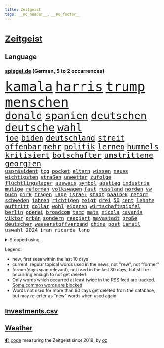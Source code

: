 ```yaml
---
title: Zeitgeist
tags: __no_header__, __no_footer__
---
```


# [Zeitgeist](https://oliz.io/zeitgeist/)

## Language

<h3><a href="https://www.spiegel.de" target="_blank">spiegel.de</a> (German, 5 to 2 occurrences)</h3>
<p style="font-family:monospace">
<span style="font-size:32pt"><a href="news_links.html#kamala" class="current">kamala</a></span>
<span style="font-size:32pt"><a href="news_links.html#harris" class="current">harris</a></span>
<span style="font-size:32pt"><a href="news_links.html#trump" class="current">trump</a></span>
<span style="font-size:32pt"><a href="news_links.html#menschen" class="current">menschen</a></span>
<br>
<span style="font-size:25pt"><a href="news_links.html#donald" class="current">donald</a></span>
<span style="font-size:25pt"><a href="news_links.html#spanien" class="current">spanien</a></span>
<span style="font-size:25pt"><a href="news_links.html#deutschen" class="current">deutschen</a></span>
<span style="font-size:25pt"><a href="news_links.html#deutsche" class="current">deutsche</a></span>
<span style="font-size:25pt"><a href="news_links.html#wahl" class="current">wahl</a></span>
<br>
<span style="font-size:18pt"><a href="news_links.html#joe" class="current">joe</a></span>
<span style="font-size:18pt"><a href="news_links.html#biden" class="current">biden</a></span>
<span style="font-size:18pt"><a href="news_links.html#deutschland" class="current">deutschland</a></span>
<span style="font-size:18pt"><a href="news_links.html#streit" class="current">streit</a></span>
<span style="font-size:18pt"><a href="news_links.html#offenbar" class="current">offenbar</a></span>
<span style="font-size:18pt"><a href="news_links.html#mehr" class="current">mehr</a></span>
<span style="font-size:18pt"><a href="news_links.html#politik" class="current">politik</a></span>
<span style="font-size:18pt"><a href="news_links.html#lernen" class="current">lernen</a></span>
<span style="font-size:18pt"><a href="news_links.html#hummels" class="current">hummels</a></span>
<span style="font-size:18pt"><a href="news_links.html#kritisiert" class="current">kritisiert</a></span>
<span style="font-size:18pt"><a href="news_links.html#botschafter" class="current">botschafter</a></span>
<span style="font-size:18pt"><a href="news_links.html#umstrittene" class="current">umstrittene</a></span>
<span style="font-size:18pt"><a href="news_links.html#georgien" class="current">georgien</a></span>
<br>
<span style="font-size:12pt"><a href="news_links.html#uspräsident" class="current">uspräsident</a></span>
<span style="font-size:12pt"><a href="news_links.html#tcg" class="new">tcg</a></span>
<span style="font-size:12pt"><a href="news_links.html#pocket" class="new">pocket</a></span>
<span style="font-size:12pt"><a href="news_links.html#eltern" class="current">eltern</a></span>
<span style="font-size:12pt"><a href="news_links.html#wissen" class="current">wissen</a></span>
<span style="font-size:12pt"><a href="news_links.html#neues" class="current">neues</a></span>
<span style="font-size:12pt"><a href="news_links.html#wichtigsten" class="current">wichtigsten</a></span>
<span style="font-size:12pt"><a href="news_links.html#straßen" class="current">straßen</a></span>
<span style="font-size:12pt"><a href="news_links.html#unwetter" class="current">unwetter</a></span>
<span style="font-size:12pt"><a href="news_links.html#zufolge" class="current">zufolge</a></span>
<span style="font-size:12pt"><a href="news_links.html#flüchtlingslager" class="current">flüchtlingslager</a></span>
<span style="font-size:12pt"><a href="news_links.html#ausweis" class="new">ausweis</a></span>
<span style="font-size:12pt"><a href="news_links.html#symbol" class="current">symbol</a></span>
<span style="font-size:12pt"><a href="news_links.html#abstieg" class="current">abstieg</a></span>
<span style="font-size:12pt"><a href="news_links.html#industrie" class="current">industrie</a></span>
<span style="font-size:12pt"><a href="news_links.html#mutige" class="new">mutige</a></span>
<span style="font-size:12pt"><a href="news_links.html#reformen" class="current">reformen</a></span>
<span style="font-size:12pt"><a href="news_links.html#volkswagen" class="current">volkswagen</a></span>
<span style="font-size:12pt"><a href="news_links.html#fast" class="current">fast</a></span>
<span style="font-size:12pt"><a href="news_links.html#russland" class="current">russland</a></span>
<span style="font-size:12pt"><a href="news_links.html#norden" class="current">norden</a></span>
<span style="font-size:12pt"><a href="news_links.html#vw" class="current">vw</a></span>
<span style="font-size:12pt"><a href="news_links.html#buch" class="current">buch</a></span>
<span style="font-size:12pt"><a href="news_links.html#dirk" class="current">dirk</a></span>
<span style="font-size:12pt"><a href="news_links.html#fragen" class="current">fragen</a></span>
<span style="font-size:12pt"><a href="news_links.html#lage" class="current">lage</a></span>
<span style="font-size:12pt"><a href="news_links.html#israel" class="current">israel</a></span>
<span style="font-size:12pt"><a href="news_links.html#stadt" class="current">stadt</a></span>
<span style="font-size:12pt"><a href="news_links.html#baalbek" class="new">baalbek</a></span>
<span style="font-size:12pt"><a href="news_links.html#reform" class="current">reform</a></span>
<span style="font-size:12pt"><a href="news_links.html#schweden" class="current">schweden</a></span>
<span style="font-size:12pt"><a href="news_links.html#jahren" class="current">jahren</a></span>
<span style="font-size:12pt"><a href="news_links.html#richtigen" class="current">richtigen</a></span>
<span style="font-size:12pt"><a href="news_links.html#zeigt" class="current">zeigt</a></span>
<span style="font-size:12pt"><a href="news_links.html#drei" class="current">drei</a></span>
<span style="font-size:12pt"><a href="news_links.html#50" class="current">50</a></span>
<span style="font-size:12pt"><a href="news_links.html#cent" class="new">cent</a></span>
<span style="font-size:12pt"><a href="news_links.html#lehnte" class="current">lehnte</a></span>
<span style="font-size:12pt"><a href="news_links.html#auftritt" class="current">auftritt</a></span>
<span style="font-size:12pt"><a href="news_links.html#dollar" class="current">dollar</a></span>
<span style="font-size:12pt"><a href="news_links.html#wohl" class="current">wohl</a></span>
<span style="font-size:12pt"><a href="news_links.html#eigenen" class="current">eigenen</a></span>
<span style="font-size:12pt"><a href="news_links.html#wirtschaftsgipfel" class="new">wirtschaftsgipfel</a></span>
<span style="font-size:12pt"><a href="news_links.html#berlin" class="current">berlin</a></span>
<span style="font-size:12pt"><a href="news_links.html#openai" class="current">openai</a></span>
<span style="font-size:12pt"><a href="news_links.html#broadcom" class="new">broadcom</a></span>
<span style="font-size:12pt"><a href="news_links.html#tsmc" class="current">tsmc</a></span>
<span style="font-size:12pt"><a href="news_links.html#mats" class="current">mats</a></span>
<span style="font-size:12pt"><a href="news_links.html#nicola" class="current">nicola</a></span>
<span style="font-size:12pt"><a href="news_links.html#cavanis" class="new">cavanis</a></span>
<span style="font-size:12pt"><a href="news_links.html#viktor" class="current">viktor</a></span>
<span style="font-size:12pt"><a href="news_links.html#orbán" class="current">orbán</a></span>
<span style="font-size:12pt"><a href="news_links.html#sondern" class="current">sondern</a></span>
<span style="font-size:12pt"><a href="news_links.html#reagiert" class="current">reagiert</a></span>
<span style="font-size:12pt"><a href="news_links.html#mayastadt" class="new">mayastadt</a></span>
<span style="font-size:12pt"><a href="news_links.html#große" class="current">große</a></span>
<span style="font-size:12pt"><a href="news_links.html#deutscher" class="current">deutscher</a></span>
<span style="font-size:12pt"><a href="news_links.html#wasserstoffverband" class="new">wasserstoffverband</a></span>
<span style="font-size:12pt"><a href="news_links.html#china" class="current">china</a></span>
<span style="font-size:12pt"><a href="news_links.html#post" class="current">post</a></span>
<span style="font-size:12pt"><a href="news_links.html#ismail" class="current">ismail</a></span>
<span style="font-size:12pt"><a href="news_links.html#uswahl" class="current">uswahl</a></span>
<span style="font-size:12pt"><a href="news_links.html#2024" class="current">2024</a></span>
<span style="font-size:12pt"><a href="news_links.html#iran" class="current">iran</a></span>
<span style="font-size:12pt"><a href="news_links.html#ricarda" class="current">ricarda</a></span>
<span style="font-size:12pt"><a href="news_links.html#lang" class="current">lang</a></span>
</p>
<details>
<summary>Stopped using...</summary>
<p class="former" style="font-size:12pt">
mailand(1469) main(1469) siegt(1469) strand(1469) erzielt(1468) software(1468) wirkte(1468) beschädigt(1467) golf(1467) pakistan(1467) rufen(1467) arsenal(1466) bauen(1466) eingereicht(1466) gerettet(1466) gesamte(1466) äußerungen(1466) diskussion(1465) dritte(1465) elfmeter(1465) korruption(1465) livestream(1465) maßnahme(1465) reduziert(1465) 2021(1464) atmosphäre(1464) bsc(1464) dauern(1464) hertha(1464) wunsch(1464) kündigen(1463) premiere(1463) vereinigten(1463) einzug(1462) florian(1462) führerschein(1462) illegalen(1462) leisten(1462) super(1462) verlierer(1462) auftakt(1461) gefährlichen(1461) san(1461) 50000(1460) baby(1460) bitte(1460) entgegen(1460) geholt(1460) trennung(1460) dezember(1459) länge(1459) längere(1459) monatelang(1459) niveau(1459) riss(1459) treten(1459) belgien(1458) sports(1458) thailand(1458) untersuchungsausschuss(1458) zverev(1458) gebaut(1457) großbritanniens(1457) militärs(1457) see(1457) sinnvoll(1457) abstimmen(1456) aufgehoben(1456) gestoßen(1456) islamischen(1456) bestimmten(1455) dementiert(1455) langfristig(1454) gestürzt(1453) jedenfalls(1453) langen(1453) mitteln(1453) hielten(1452) olympische(1452) stoppt(1452) wende(1452) spüren(1449) fachleute(1445) konsum(1443) münster(1443) züge(1443) kooperation(1440) drängen(1439) nationalen(1439) frisch(1438) hängen(1438) stürzen(1437) heftigen(1436) informiert(1436) wachsen(1436) bestmarke(1434) profis(1434) verständnis(1434) sportler(1433) fortsetzung(1432) stört(1427) zdf(1417) flug(1416) herausforderungen(1416) lehrkräfte(1415) gebieten(1410) hitler(1401) wetterdienst(1379) diagnose(1352) strecken(1304) werte(1269) finanziert(1266) lehren(1220) volk(1208) ausnahme(1202) kilogramm(1194) ohnehin(1194) verurteilung(1184) kameras(1158) 20000(1156) konzerns(1156) nachspielzeit(1148) hoffenheim(1142) immobilien(1127) offene(1117) abkommen(1095) hendrik(1091) ampelparteien(1084) otto(1053) laura(1049) einziger(1043) bundesinnenministerin(1020) bat(1018) hinzu(1010) ring(1007) geschenk(998) herausgefunden(984) 49(979) ordnet(970) gelöst(956) spiegeltitelstory(953) unmittelbar(951) typ(931) flüchten(929) spart(928) königsklasse(925) niedersächsischen(922) erlauben(917) ausstieg(913) heiß(893) konzerte(878) mordfall(874) zufrieden(867) galten(862) joshua(855) risiken(846) spitzt(845) setzten(842) großaufgebot(833) kampagne(831) wissenschaft(830) zuhause(823) aufmerksam(797) island(796) hoffnungsträger(791) peru(783) entstehen(771) kündigung(770) auseinander(768) aufholjagd(755) fliegt(754) überraschenden(739) methoden(738) aktivist(734) pakete(733) herrschen(731) zweifeln(728) bergen(726) indonesien(720) abbruch(715) eric(711) uskonzern(710) spielzeug(700) singt(696) böhmermann(695) kritisierten(695) redet(691) deutschlandticket(684) abwehr(680) familiennewsletter(680) 47(672) asylbewerber(670) größeren(667) traut(667) dritter(666) aggressiv(657) kulturkampf(655) zehnte(652) gegründet(647) erfolgreiche(641) emotionale(640) geldgeber(640) republikanische(622) filmen(615) rechtsaußen(611) uefa(608) unruhe(606) generäle(605) niger(593) betreiben(578) gesprächen(578) betrunkener(567) radsport(566) errichten(565) pen(564) veto(559) drama(556) italiener(553) übergriff(546) geisel(545) usamerikanische(540) lina(534) schief(526) berühmtesten(525) court(525) seltsame(522) umstieg(515) mohammed(507) watch(506) bekennt(499) wuchs(495) budget(485) rasen(484) marschflugkörper(482) drückt(468) stockt(459) erderwärmung(455) travis(454) desaster(453) durchschnitt(453) juristin(444) immobilienmarkt(443) todesfall(443) wegovy(441) angefeindet(437) geflohen(437) gedreht(433) anlage(431) knie(422) 42(418) bein(418) usschauspielerin(416) roter(413) 24jährige(412) schwachen(411) heutigen(410) harald(408) arena(406) neuauflage(402) abgeschossen(389) ständige(387) horst(385) nszeit(385) verfolgte(385) einander(380) ai(379) bulls(376) spektakuläre(376) asylverfahren(370) taxi(367) handball(365) kundgebungen(363) haftbefehle(361) kippt(359) emotionaler(358) sicherheitsvorkehrungen(355) streifenwagen(354) wagt(352) mentale(350) dokument(347) europameisterschaft(346) spdpolitikerin(345) hasst(343) mohammad(339) südchinesisches(337) habecks(331) freitagmorgen(322) bären(321) franzose(320) golden(317) taugt(316) reichweite(314) geheimnisse(313) eingestürzten(312) indischen(312) regionalbahn(312) wählerinnen(308) unwahrscheinlich(304) trauen(303) entzogen(301) tausender(300) aktivistinnen(299) catherine(299) inspirieren(299) amerikas(298) erfinder(296) dorthin(291) stürmt(290) gerufen(288) on(286) verstößt(286) air(285) luke(275) can(273) zählte(273) cotrainer(268) onlineplattform(268) single(268) anwesend(266) machtwort(266) landsleuten(263) ausgang(262) behindert(259) senator(258) allgegenwärtig(256) leonardo(256) potsdam(256) stau(256) notlandung(255) heiraten(248) australier(247) herausforderer(247) landeschef(245) mauer(243) merkels(242) afdmann(241) gefälschte(241) häusern(241) wilden(241) rechnungen(239) historisch(237) realistische(237) verknüpft(237) teilten(236) cyrus(233) miley(233) begeistern(232) versetzt(232) vize(232) einlösen(231) sechste(230) gerieten(229) potter(229) zwölfjähriger(228) erhältlich(227) sabine(227) beauftragt(226) bestellen(225) dominiert(224) rechtslage(224) usvizepräsidentin(224) superreichen(221) berühmtes(220) scheidung(220) legten(219) herausfinden(217) klettert(217) beworfen(214) unschuld(214) kreativ(213) persönlichkeit(212) schülerinnen(212) douglas(211) halbzeit(211) pogačar(211) tadej(211) geringer(209) kigenerierte(209) malaysia(209) bundesstaaten(208) ersatz(207) ausfindig(206) kümmerte(206) vorsitzender(206) ausbremsen(204) kamerafrau(204) leo(204) hetzt(203) royals(201) messen(199) titanic(199) arbeitszeiten(198) augenhöhe(198) panne(198) ko(197) elektrische(196) gartenkolumne(196) prahlt(196) wurm(196) einblick(195) starliner(195) bombardierte(194) drosten(193) beeindruckende(192) ioc(192) rekonstruieren(192) kulissen(191) 2029(189) 44(189) fester(189) fahrrad(188) heimatland(188) vorfahren(188) gesteht(187) höchst(187) katja(187) netzwerke(187) leidenschaft(186) instanz(184) verläuft(184) bündnisse(183) set(182) neugebauer(181) schwung(181) dolly(180) parton(180) zelte(179) boston(178) gucken(178) hisbollahkommandeur(177) gerne(175) toren(174) chrupalla(173) tino(173) hove(172) janet(172) nehammer(172) schürt(172) caitlin(171) orthodoxe(171) parteispitze(171) steinzeit(171) strafstoß(171) weltgrößten(171) chinese(170) polarisierung(170) serienkiller(170) revolutionswächter(169) staatskasse(169) övp(169) coppola(166) normalität(166) protokoll(166) schlägen(166) systematisch(166) angetreten(165) autobranche(165) klug(165) flut(164) kürzer(164) mischt(164) sauer(164) beantworten(163) indiana(163) fahrenden(162) revanchiert(162) schmerzmittel(162) downing(161) immobilie(161) meistens(161) usgericht(161) amtsgericht(160) be(160) behindern(160) anreise(159) anlegen(158) kadyrow(158) ramsan(158) 46(157) eingestürzt(157) hervorgebracht(157) problematisch(157) raumschiff(157) schwächt(157) rekordwert(156) schwerwiegende(156) brötchen(155) marcandré(154) stalking(154) stegen(154) taktik(154) ter(154) ultrarechte(154) weltberühmte(154) geheiratet(153) beleuchtet(151) festnehmen(151) ratte(151) vergnügen(151) france(150) adams(149) besitzt(149) kulturgut(149) rindern(149) vogelgrippe(149) mitstreiter(148) schuldspruch(148) unterhalten(145) ausweiten(144) azubis(144) kfrage(144) aufgeheizt(143) pech(143) eigenheim(141) erzwingen(140) heidenreichs(140) grünenvorsitzende(139) streitthema(139) besucherin(138) papiere(138) tante(137) wahlergebnis(137) wartezeiten(137) 26jährige(136) anschlagspläne(136) heinz(136) ältesten(136) hannes(135) bevorstehenden(134) mali(134) tenniskarriere(134) spdchefin(133) spreche(133) tausendfach(132) zeugin(132) datenschutz(131) pausiert(130) usbehörden(130) are(129) athlet(129) fußballplatz(129) gegenwind(129) 200000(128) jacques(128) militärmanöver(128) schenker(128) schwarzwald(128) ukrainischem(127) durchschnittlich(126) spazieren(126) datenanalyse(125) h5n1(125) aufgestiegen(124) schwule(124) undenkbar(123) 650(122) milieu(122) smith(122) stationen(121) volkswirtschaft(121) hagelte(120) mitgerissen(120) mitleid(120) lösungen(119) unlösbare(119) überschwemmung(119) auswärtsspiel(118) großartigen(118) steigender(118) falschem(117) typen(117) üblichen(117) angelique(116) badischen(116) kerber(116) gleitschirmflieger(115) knieverletzung(115) tiefpunkt(115) ursprünglich(115) situationen(114) unterlagen(114) vielfalt(114) geschäftsmann(113) städtetrip(113) angelina(112) einfachere(112) jolie(112) rauer(112) rechtspopulistische(112) stream(112) verbundenheit(112) wahlergebnisse(112) axel(111) beschleunigt(111) janine(111) nachtzug(111) versichert(111) windböe(111) wissler(111) zaun(111) blaue(110) krone(110) löscht(110) weltraum(110) weltstars(109) wimbledon(109) fußballspiel(107) gerichtet(106) heiratet(106) hollywoodstars(106) look(106) praktisch(106) zehnkämpfer(106) indonesischen(105) quadrat(105) schiefgehen(105) wahlbeteiligung(105) lebten(104) dicaprio(103) gegenzug(103) organisierter(103) vordergrund(103) winslet(103) fieber(102) galaxie(102) gemeinsames(102) legalisieren(102) medikament(102) moderierte(102) tagsüber(102) wars(102) attestiert(101) fördergeldaffäre(101) fitnessstudio(100) internetstar(100) just(100) wahrscheinlicher(100) beschert(99) blutige(99) mittelschicht(99) alkoholfahrt(98) hochwasserkatastrophe(98) sechser(98) sichtbar(98) treffe(98) gelaunt(97) stünden(97) wanderung(97) örtliche(97) angehalten(95) dates(95) eingebüßt(95) mel(95) peinlich(95) ungewöhnliches(95) erwischt(94) chronologie(93) erledigt(93) massen(93) behauptungen(92) dänen(92) flohen(92) gesundes(92) 70000(91) atlantik(91) katzen(91) stromausfällen(91) 38jährige(90) satellitenbilder(90) vollgas(90) akt(89) exweltmeister(89) fiasko(89) niedrigsten(89) palästinensers(89) relevanz(89) steuert(89) afdwähler(88) erdloch(88) raumfahrtsparte(88) ausgetreten(87) entsprechenden(87) verbrennern(87) verräter(87) zwölfjährige(87) america(86) cnn(86) emviertelfinale(86) kulturelle(86) parteivorstand(86) sozialpolitik(86) weiwei(86) abnehmspritzen(85) ungleichen(85) alltagsrassismus(84) einholen(84) existiert(84) führungswechsel(84) istanbuler(84) schnitzel(84) starkem(84) zuspruch(84) gasexplosion(83) kühen(83) schmiedet(83) vogelgrippevirus(83) deckeln(82) gleichgültigkeit(82) militärhistorischen(82) sportgerichtshof(82) usküste(82) beirren(81) fanliebling(81) löschen(81) mitgemacht(81) abgenommen(80) brigitte(80) elkw(80) schmuggeln(80) verglich(80) aussichtslos(79) durststrecke(79) gastronomen(79) sortiert(79) stiehlt(79) tvbilder(79) werksleiter(79) archäologin(78) einmalige(78) grundsicherung(78) kanzlerkandidatin(78) kater(78) kochinstitut(78) nizza(78) schreckmomente(78) 340(77) abgründe(77) covorsitzenden(77) fernsehübertragung(77) haug(77) rivalin(77) sextherapeutin(77) urnen(77) westheimer(77) ablenken(76) auftrieb(76) cucurella(76) fußballfolklore(76) marc(76) berufsalltag(75) burnout(75) enttarnen(75) vorfahr(75) yellowstonenationalpark(75) 25000(74) eingeklemmt(74) langstreckenwaffen(74) rustprozess(74) tatmotiv(74) vorstellt(74) westerns(74) beschützt(73) ideologische(73) junior(73) pakistans(73) rettungseinsatz(73) schau(73) schuldfrage(73) undichten(73) verfassungsgerichtshof(73) heldin(72) melbourne(72) namhafte(72) perücke(72) scharfzüngige(72) mobilisieren(71) toskana(71) tragischem(71) transport(71) alabama(70) albstadt(70) analysen(70) erleiden(70) geschwächt(70) kreta(70) racing(70) schulgebäude(70) ausgestattet(69) hinüber(69) klimakonferenz(69) melania(69) uspräsidentin(69) verhandlungslösung(69) zugesagt(69) eigenschaften(68) fahnenflucht(68) präsidentschaftskandidatin(68) vera(68) verschärften(68) vorstände(68) woken(68) abfuhr(67) akzente(67) austragungsort(67) clankriminalität(67) kontrahenten(67) parkinsonerkrankung(67) schuldigen(67) ächzt(67) aktionäre(66) erblickt(66) gelohnt(66) kubicki(66) lateinamerika(66) marianne(66) monatelangen(66) northvolt(66) propagandamedien(66) sensoren(66) aids(65) erklärungsnot(65) eskalationsstufe(65) rechtsextremes(65) schiffbauer(65) 6000(64) präsidentschaftswahlkampf(64) spdmitglieder(64) starmers(64) uspolitik(64) entfachen(63) gemeldete(63) hisbollahziele(63) klischees(63) lautet(63) masche(63) pegelstand(63) slogan(62) symbole(62) altstadt(61) aziz(61) befeuert(61) brandenburgs(61) gelber(61) ifoindex(61) kulturhistorische(61) läden(61) schafe(61) sprengsatz(61) waffenbesitz(61) brettern(60) it(60) umgebauten(60) weltrekorde(60) anführers(59) bach(59) beschmieren(59) dhl(59) hussein(59) klinikum(59) konkreter(59) weitreichender(59) 1900(58) 2008(58) arnold(58) ermöglicht(58) kz(58) schwarzenegger(58) taiwanstraße(58) zäsur(58) übereinander(58) einladen(57) nickel(57) tätowieren(57) zeitungsbericht(57) 29jährige(56) begehrten(56) bränden(56) flecken(56) gleis(56) stadions(56) uboot(56) abrupt(55) außerirdische(55) connecticut(55) dreikampf(55) durow(55) geübt(55) hisbollahführer(55) nüsse(55) pawel(55) telegramchef(55) trumpattentäter(55) wohnungsdurchsuchung(55) 18000(54) erleichtern(54) norddeutschen(54) ozempic(54) abbau(53) armeechef(53) asteroiden(53) biologische(53) führungsriege(53) kokainfunde(53) satiriker(53) strafverfolgung(53) zugreifen(53) betrugs(52) boeingchef(52) bäder(52) eindeutige(52) karre(52) nina(52) schiitische(52) signale(52) drohten(51) eisbär(51) eisbären(51) fassade(51) fifapräsident(51) gianni(51) infantino(51) liefen(51) probezeit(51) ramelow(51) schießerei(51) tatortstar(51) uspräsidentschaftswahlkampf(51) asiatischen(50) bekanntgabe(50) bekanntgegeben(50) geruchssinn(50) graffiti(50) hochgefahren(50) punktet(50) romantik(50) verfasst(50) cdufraktion(49) fernsteuern(49) from(49) institutionen(49) krönt(49) notenbank(49) süchtige(49) ausgibt(48) betriebsratsvorsitzende(48) komitees(48) skulptur(48) autofahrten(47) daniela(47) dichtmachen(47) lynch(47) nutzlos(47) pferden(47) pianist(47) rauchwolken(47) rückführungen(47) scarboroughriff(47) schwankungen(47) ziviler(47) 47000(46) abschuss(46) glücksspiel(46) jugendpornografische(46) schmeißen(46) schriftstellerverband(46) tvrechte(46) anschlags(45) basketballs(45) finanzexperten(45) gespannt(45) sadiq(45) expartner(44) khan(44) künstlichen(44) multiple(44) poesie(44) postmoderne(44) rechtsradikaler(44) satan(44) ungewissen(44) verunstaltet(44) zweistelligen(44) zwischenbilanz(44) bundestagswahlkampf(43) medikamenten(43) softwareupdate(43) abo(42) apfelbaum(42) frisuren(42) kenne(42) notstand(42) spieltag(42) 30000(41) fahrerinnen(41) gesunkenen(41) himmelskörpers(41) mutig(41) tabellenführer(41) ubahn(41) weltberühmten(41) zwergflusspferd(41) überwachen(41) ausdauernd(40) hob(40) katastrophen(40) krankenkasse(40) palermo(40) schwedischer(40) spdministerpräsident(40) betreibern(39) evg(39) geht’s(39) militanten(39) buchenwald(38) doping(38) entsenden(38) episoden(38) jannik(38) sinner(38) tempolimit(38) agrarminister(37) befahren(37) dieselben(37) explodieren(37) gratulieren(37) hinschaut(37) lenkt(37) mtv(37) nelly(37) überrumpelt(37) fpöchef(36) gesunden(36) holstein(36) trage(36) tschad(36) celle(35) egoshow(35) libyen(35) maßstab(35) quadrats(35) retrospektive(35) beklagte(34) depot(34) kollabiert(34) trost(34) with(34) antichristie(33) begleichen(33) bespielt(33) francis(33) leitzins(33) megalopolis(33) solinger(33) cas(32) gesunkene(32) gunst(32) krankenhäusern(32) militäreinsatz(32) möbel(32) sox(32) zweitgrößte(32) design(31) heikle(31) leserwettbewerb(31) luis(31) macklemore(31) mönchengladbach(31) überwacht(31) beerdigung(30) boote(30) covorsitzende(30) dfbtorhüter(30) jugendtrainer(30) angestimmt(29) beschädigter(29) elversberg(29) kanzlerkandidaten(29) ligaspiel(29) oprah(29) telegram(29) wiederholung(29) winfrey(29) andrzej(28) brandenburgwahl(28) duda(28) erotische(28) mickey(28) nordseeinsel(28) produktiv(28) türkisches(28) zwangen(28) alleine(27) amira(27) commerzbank(27) intensivstation(27) jegliche(27) manchem(27) radius(27) hanau(26) usbundesstaaten(26) xsperre(26) zielt(26) bergwacht(25) border(25) cringe(25) fatman(25) gießkanne(25) karina(25) schicksalswahl(25) schwerverletzten(25) scoop(25) anwendungen(24) drehorte(24) freigestellt(24) geboten(24) horrenden(24) mobiltelefon(24) tauchten(24) teuersten(24) überstand(24) abschiebeflüge(23) akzeptiert(23) autoherstellers(23) cavallo(23) ea(23) tatorts(23) vwbetriebsratschefin(23) guardian(22) kurt(22) stabilisiert(22) starlink(22) strukturen(22) ansatz(21) ehre(21) ergründen(21) farm(21) frauenhass(21) isaac(21) kopfankopfrennen(21) liveanalyse(21) pädagogische(21) richters(21) vorbeifahren(21) brüdern(20) dsv(20) geringe(20) how(20) schaltete(20) schleuserbande(20) sensationelle(20) stürze(20) westlicher(20) wunderwaffe(20) beeinflusst(19) erholung(19) kriselt(19) vergewaltigen(19) verhaftungen(19) yorks(19) zwang(19) afderfolge(18) ausstand(18) direktorin(18) februar(18) silke(18) behinderten(17) feuergefahr(17) kommandeure(17) zerbröselt(17) zweitem(17) 41jähriger(16) abgesackt(16) babelsberg(16) befrieden(16) beschleunigte(16) furtwängler(16) pokalspiel(16) sparmaßnahmen(16) unogeneralversammlung(16) testweise(15) unicredit(15) ansprechen(14) anzulocken(14) dortigen(14) prüfungen(14) spiegelkorrespondenten(14) videobotschaft(14) wette(14) beweismittel(13) bildungsausschusses(13) chialo(13) denke(13) euphorisch(13) gerede(13) großmütter(13) konzerttickets(13) kritikern(13) morgens(13) osteuropa(13) wählern(13) dominique(12) highway(12) jochen(12) pegelstände(12) söhne(12) tauchboot(12) verwandten(12) crumbach(11) feuerwehreinsatz(11) inselstaaten(11) kommender(11) pornografie(11) wuppertal(11)
</p>
</details>
<p>Legend:
<ul>
<li><span class="new">new</span>, first seen within the last 10 days</li>
<li><span class="current">current</span>, regular topical words used in the news, not "new", not "former"</li>
<li><span class="former">former(days span relevant)</span>, not used in the last 30 days, but still re-occurring enough to not get deleted</li>
<li>Only words which occurred at least twice in the RSS feed are tracked. <a href="language/filters.py">Some common words are blocked</a></li>
<li>Words not used for more than 90 days get deleted from the database, but may re-enter as "new" words when used again</li>
</ul>
</p>

## [Investments](investments.html)[.csv](investments.csv)

## [Weather](weather.html)

<footer>
<a href="javascript:toggleTheme()" class="nav">🌓</a>
<a href="https://github.com/ooz/zeitgeist">code</a> measuring the Zeitgeist since 2019, by <a href="https://oliz.io">oz</a>
</footer>
